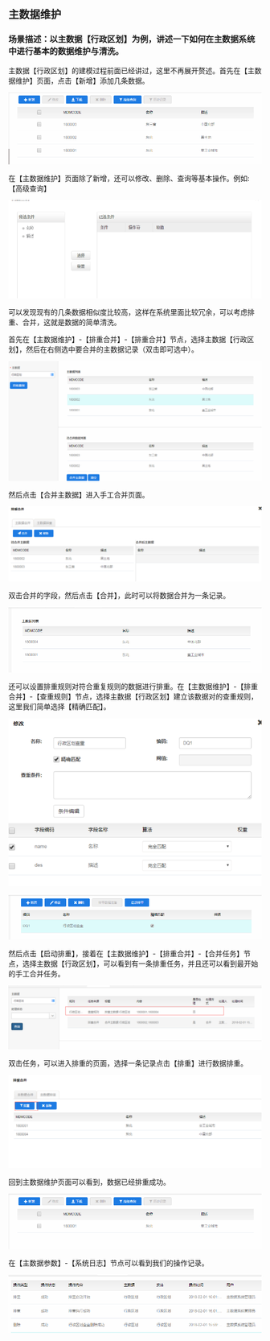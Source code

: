 ## 主数据维护 ##

### 场景描述：以主数据【行政区划】为例，讲述一下如何在主数据系统中进行基本的数据维护与清洗。

主数据【行政区划】的建模过程前面已经讲过，这里不再展开赘述。首先在【主数据维护】页面，点击【新增】添加几条数据。

![](/articles/mdm/4-/images/4/1.png)

在【主数据维护】页面除了新增，还可以修改、删除、查询等基本操作。例如:【高级查询】

![](/articles/mdm/4-/images/4/2.png)

可以发现现有的几条数据相似度比较高，这样在系统里面比较冗余，可以考虑排重、合并，这就是数据的简单清洗。

首先在【主数据维护】-【排重合并】-【排重合并】节点，选择主数据【行政区划】，然后在右侧选中要合并的主数据记录（双击即可选中）。

![](/articles/mdm/4-/images/4/4.png)


然后点击【合并主数据】进入手工合并页面。

![](/articles/mdm/4-/images/4/5.png)

双击合并的字段，然后点击【合并】，此时可以将数据合并为一条记录。

![](/articles/mdm/4-/images/4/6.png)

还可以设置排重规则对符合重复规则的数据进行排重。在【主数据维护】-【排重合并】-【查重规则】节点，选择主数据【行政区划】建立该数据对的查重规则，这里我们简单选择【精确匹配】。

![](/articles/mdm/4-/images/4/7.png)

![](/articles/mdm/4-/images/4/8.png)

然后点击【启动排重】，接着在【主数据维护】-【排重合并】-【合并任务】节点，选择主数据【行政区划】，可以看到有一条排重任务，并且还可以看到最开始的手工合并任务。

![](/articles/mdm/4-/images/4/9.png)

双击任务，可以进入排重的页面，选择一条记录点击【排重】进行数据排重。

![](/articles/mdm/4-/images/4/10.png)

回到主数据维护页面可以看到，数据已经排重成功。

![](/articles/mdm/4-/images/4/11.png)

在【主数据参数】-【系统日志】节点可以看到我们的操作记录。

![](/articles/mdm/4-/images/4/12.png)





